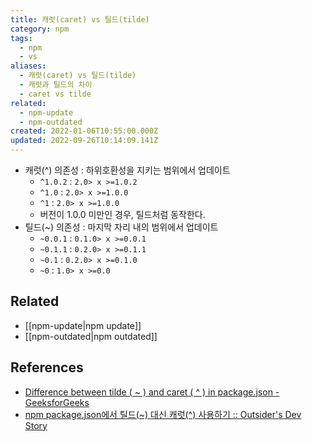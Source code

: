 ```yaml
---
title: 캐럿(caret) vs 틸드(tilde)
category: npm
tags:
  - npm
  - vs
aliases:
  - 캐럿(caret) vs 틸드(tilde)
  - 캐럿과 틸드의 차이
  - caret vs tilde
related:
  - npm-update
  - npm-outdated
created: 2022-01-06T10:55:00.000Z
updated: 2022-09-26T10:14:09.141Z
---
```


- 캐럿(^) 의존성 : 하위호환성을 지키는 범위에서 업데이트
  - `^1.0.2` : `2.0> x >=1.0.2`
  - `^1.0` : `2.0> x >=1.0.0`
  - `^1` : `2.0> x >=1.0.0`
  - 버전이 1.0.0 미만인 경우, 틸드처럼 동작한다.
- 틸드(~) 의존성 : 마지막 자리 내의 범위에서 업데이트
  - `~0.0.1` : `0.1.0> x >=0.0.1 `
  - `~0.1.1` : `0.2.0> x >=0.1.1 `
  - `~0.1` : `0.2.0> x >=0.1.0 `
  - `~0` : `1.0> x >=0.0 `

## Related

- [[npm-update|npm update]]
- [[npm-outdated|npm outdated]]

## References

- [Difference between tilde ( ~ ) and caret ( ^ ) in package.json - GeeksforGeeks](https://www.geeksforgeeks.org/difference-between-tilde-and-caret-in-package-json/)
- [npm package.json에서 틸드(~) 대신 캐럿(^) 사용하기 :: Outsider's Dev Story](https://blog.outsider.ne.kr/1041)
